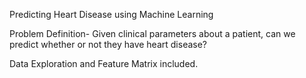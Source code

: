 Predicting Heart Disease using Machine Learning

Problem Definition-
Given clinical parameters about a patient, can we predict whether or not they have heart disease?

Data Exploration and Feature Matrix included.
